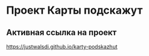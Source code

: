 # Проект Карты подскажут

## Активная ссылка на проект

https://justwalsdi.github.io/karty-podskazhut

